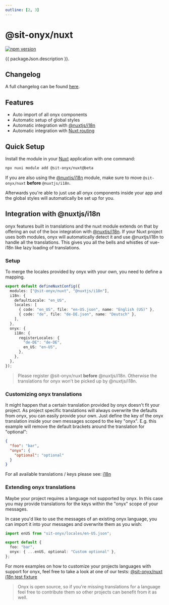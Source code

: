 ```yaml
---
outline: [2, 3]
---
```


<script lang="ts" setup>
import packageJson from "../../../../../packages/nuxt/package.json";
</script>

# @sit-onyx/nuxt

<div class="hide-external-link">

[![npm version](https://badge.fury.io/js/@sit-onyx%2Fnuxt.svg)](https://www.npmjs.com/package/@sit-onyx/nuxt)

</div>

{{ packageJson.description }}.

## Changelog

A full changelog can be found [here](/development/packages/changelogs/nuxt).

## Features

- Auto import of all onyx components
- Automatic setup of global styles
- Automatic integration with [@nuxtjs/i18n](https://i18n.nuxtjs.org/)
- Automatic integration with [Nuxt routing](https://nuxt.com/docs/getting-started/routing)

## Quick Setup

Install the module in your [Nuxt](https://nuxt.com) application with one command:

```sh
npx nuxi module add @sit-onyx/nuxt@beta
```

If you are also using the [@nuxtjs/i18n](https://i18n.nuxtjs.org/) module, make sure to move `@sit-onyx/nuxt` **before** `@nuxtjs/i18n`.

Afterwards you're able to just use all onyx components inside your app and the global styles will automatically be set up for you.

## Integration with @nuxtjs/i18n

onyx features built in translations and the nuxt module extends on that by offering an out of the box integration with [@nuxtjs/i18n](https://i18n.nuxtjs.org/).
If your Nuxt project uses both modules, onyx will automatically detect it and use @nuxtjs/i18n to handle all the translations. This gives you all the bells and whistles of vue-i18n like lazy loading of translations.

### Setup

To merge the locales provided by onyx with your own, you need to define a mapping.

```ts [nuxt.config.ts]
export default defineNuxtConfig({
  modules: ["@sit-onyx/nuxt", "@nuxtjs/i18n"],
  i18n: {
    defaultLocale: "en_US",
    locales: [
      { code: "en_US", file: "en-US.json", name: "English (US)" },
      { code: "de", file: "de-DE.json", name: "Deutsch" },
    ],
  },
  onyx: {
    i18n: {
      registerLocales: {
        "de-DE": "de-DE",
        en_US: "en-US",
      },
    },
  },
});
```

> Please register @sit-onyx/nuxt **before** @nuxtjs/i18n. Otherwise the translations for onyx won't be picked up by @nuxtjs/i18n.

### Customizing onyx translations

It might happen that a certain translation provided by onyx doesn't fit your project. As project specific translations will always overwrite the defaults from onyx, you can easily provide your own. Just define the key of the onyx translation inside your own messages scoped to the key "onyx". E.g. this example will remove the default brackets around the translation for "optional":

```json en-US.json
{
  "foo": "bar",
  "onyx": {
    "optional": "optional"
  }
}
```

For all available translations / keys please see: [i18n](/development/i18n#build-in-languages)

### Extending onyx translations

Maybe your project requires a language not supported by onyx. In this case you may provide translations for the keys within the "onyx" scope of your messages.

In case you'd like to use the messages of an existing onyx language, you can import it into your messages and overwrite them as you wish:

```ts customLang.ts
import enUS from "sit-onyx/locales/en-US.json";

export default {
  foo: "bar",
  onyx: { ...enUS, optional: "Custom optional" },
};
```

For more examples on how to customize your projects languages with support for onyx, feel free to take a look at one of our tests: [@sit-onyx/nuxt i18n test fixture](https://github.com/SchwarzIT/onyx/blob/nuxt-i18n/packages/nuxt/test/fixtures/i18n/nuxt.config.ts)

> Onyx is open source, so if you're missing translations for a language feel free to contribute them so other projects can benefit from it as well.
